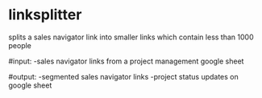 # linksplitter
splits a sales navigator link into smaller links which contain less than 1000 people 

#input:
-sales navigator links from a project management google sheet

#output:
-segmented sales navigator links
-project status updates on google sheet
